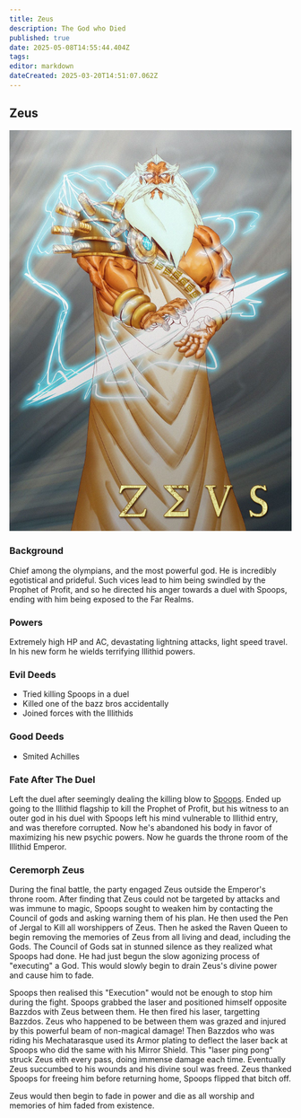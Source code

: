 ```yaml
---
title: Zeus
description: The God who Died
published: true
date: 2025-05-08T14:55:44.404Z
tags: 
editor: markdown
dateCreated: 2025-03-20T14:51:07.062Z
---
```



## Zeus
![zeus.jpg](/zeus.jpg)
### Background
Chief among the olympians, and the most powerful god. He is incredibly egotistical and prideful. Such vices lead to him being swindled by the Prophet of Profit, and so he directed his anger towards a duel with Spoops, ending with him being exposed to the Far Realms. 
### Powers
Extremely high HP and AC, devastating lightning attacks, light speed travel. In his new form he wields terrifying Illithid powers. 
### Evil Deeds
- Tried killing Spoops in a duel
- Killed one of the bazz bros accidentally
- Joined forces with the Illithids
### Good Deeds
- Smited Achilles
### Fate After The Duel
Left the duel after seemingly dealing the killing blow to [Spoops](/spoops/overview). Ended up going to the Illithid flagship to kill the Prophet of Profit, but his witness to an outer god in his duel with Spoops left his mind vulnerable to Illithid entry, and was therefore corrupted. Now he's abandoned his body in favor of maximizing his new psychic powers. Now he guards the throne room of the Illithid Emperor.

### Ceremorph Zeus
During the final battle, the party engaged Zeus outside the Emperor's throne room. After finding that Zeus could not be targeted by attacks and was immune to magic, Spoops sought to weaken him by contacting the Council of gods and asking warning them of his plan. He then used the Pen of Jergal to Kill all worshippers of Zeus. Then he asked the Raven Queen to begin removing the memories of Zeus from all living and dead, including the Gods. The Council of Gods sat in stunned silence as they realized what Spoops had done. He had just begun the slow agonizing process of "executing" a God. This would slowly begin to drain Zeus's divine power and cause him to fade.

Spoops then realised this "Execution" would not be enough to stop him during the fight. Spoops grabbed the laser and positioned himself opposite Bazzdos with Zeus between them. He then fired his laser, targetting Bazzdos. Zeus who happened to be between them was grazed and injured by this powerful beam of non-magical damage! Then Bazzdos who was riding his Mechatarasque used its Armor plating to deflect the laser back at Spoops who did the same with his Mirror Shield. This "laser ping pong" struck Zeus eith every pass, doing immense damage each time. Eventually Zeus succumbed to his wounds and his divine soul was freed. Zeus thanked Spoops for freeing him before returning home, Spoops flipped that bitch off.

Zeus would then begin to fade in power and die as all worship and memories of him faded from existence.

